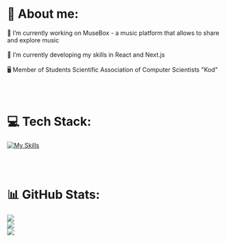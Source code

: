 # :penguin: About me:

🔭 I’m currently working on MuseBox - a music platform that allows to share and explore music <br/><br/>
🌱 I’m currently developing my skills in React and Next.js<br/><br/>
🖥️ Member of Students Scientific Association of Computer Scientists "Kod"

<br/>
<br/>

# 💻 Tech Stack:
[![My Skills](https://skillicons.dev/icons?i=html,css,js,react,ts,nextjs,bun,tailwind,neovim,git,github,postgres,mysql,bash,linux)](https://skillicons.dev)

<br/>
<br/>

# 📊 GitHub Stats:
![](https://github-readme-streak-stats.herokuapp.com/?user=Ressobe&theme=radical&hide_border=false)<br/>
![](https://github-readme-stats.vercel.app/api?username=Ressobe&theme=radical&hide_border=false&include_all_commits=true&count_private=true)<br/>
![](https://github-readme-stats.vercel.app/api/top-langs/?username=Ressobe&theme=radical&hide_border=false&include_all_commits=true&count_private=true&layout=compact&exclude_repo=moodle-RaP-STEAM)
